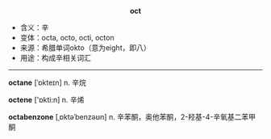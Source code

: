 
**<center>oct</center>**

- <span class="definition">含义：辛</span>
- <span class="definition">变体：octa, octo, octi, octon</span>
- <span class="definition">来源：希腊单词okto（意为eight，即八）</span>
- <span class="definition">用途：构成辛相关词汇</span>

---

<span class="vocabulary">**octane**</span> [ˈɒkteɪn] n. 辛烷

<span class="vocabulary">**octene**</span> ['ɒkti:n] n. 辛烯

<span class="vocabulary">**octabenzone**</span> [ˌɒktəˈbenzəʊn] n. 辛苯酮，奥他苯酮，2-羟基-4-辛氧基二苯甲酮
